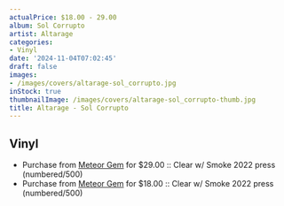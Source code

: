 ```yaml
---
actualPrice: $18.00 - 29.00
album: Sol Corrupto
artist: Altarage
categories:
- Vinyl
date: '2024-11-04T07:02:45'
draft: false
images:
- /images/covers/altarage-sol_corrupto.jpg
inStock: true
thumbnailImage: /images/covers/altarage-sol_corrupto-thumb.jpg
title: Altarage - Sol Corrupto
---
```


## Vinyl
* Purchase from [Meteor Gem](https://meteor-gem.com/products/altarage-sol-corrupto-lp) for $29.00 :: Clear w/ Smoke 2022 press (numbered/500)
* Purchase from [Meteor Gem](https://meteor-gem.com/products/used-altarage-sol-corrupto-12) for $18.00 :: Clear w/ Smoke 2022 press (numbered/500)
